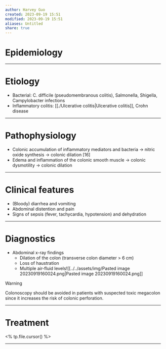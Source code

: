 ```yaml
---
author: Harvey Guo
created: 2023-09-19 15:51
modified: 2023-09-19 15:51
aliases: Untitled
share: true
---
```


# Epidemiology


---
# Etiology
- Bacterial: C. difficile (pseudomembranous colitis), Salmonella, Shigella, Campylobacter infections
- Inflammatory colitis: [[./Ulcerative colitis|Ulcerative colitis]], Crohn disease

---
# Pathophysiology
- Colonic accumulation of inflammatory mediators and bacteria → nitric oxide synthesis → colonic dilation [16]
- Edema and inflammation of the colonic smooth muscle → colonic dysmotility → colonic dilation

---
# Clinical features
- (Bloody) diarrhea and vomiting
- Abdominal distention and pain
- Signs of sepsis (fever, tachycardia, hypotension) and dehydration

---
# Diagnostics
- Abdominal x-ray findings 
	- Dilation of the colon (transverse colon diameter > 6 cm)
	- Loss of haustration 
	- Multiple air-fluid levels![[../../assets/img/Pasted image 20230919160024.png|Pasted image 20230919160024.png]]

>[!warning] 
>Colonoscopy should be avoided in patients with suspected toxic megacolon since it increases the risk of colonic perforation.

---
# Treatment
<% tp.file.cursor() %>

---

